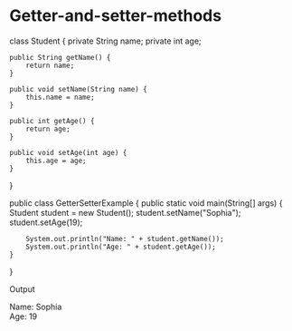 # Getter-and-setter-methods
class Student {
    private String name;
    private int age;

    public String getName() {
        return name;
    }

    public void setName(String name) {
        this.name = name;
    }

    public int getAge() {
        return age;
    }

    public void setAge(int age) {
        this.age = age;
    }
}

public class GetterSetterExample {
    public static void main(String[] args) {
        Student student = new Student();
        student.setName("Sophia");
        student.setAge(19);

        System.out.println("Name: " + student.getName());
        System.out.println("Age: " + student.getAge());
    }
}

Output

Name: Sophia  
Age: 19
